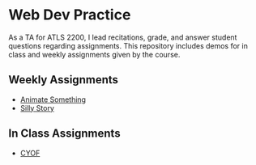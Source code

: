 # Web Dev Practice
As a TA for ATLS 2200, I lead recitations, grade, and answer student questions regarding assignments. This repository includes demos for in class and weekly assignments given by the course. 
## Weekly Assignments
* [Animate Something](https://gibo8481/Intro-to-Web/animate-something/wa8.html)
* [Silly Story](https://gibo8481/Intro-to-Web/silly-story/wa10.html)
## In Class Assignments
* [CYOF](https://gibo8481/Intro-to-Web/cyof/function-start.html)
